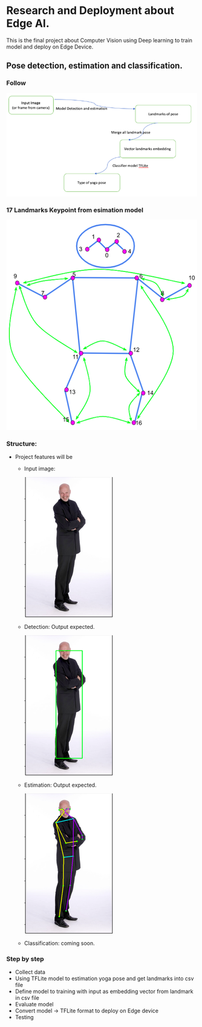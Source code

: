 # Research and Deployment about Edge AI.
This is the final project about Computer Vision using Deep learning to train model and deploy on Edge Device.

## Pose detection, estimation and classification.

### Follow

![Logic](test_data/follow_logic.png)

### 17 Landmarks Keypoint from esimation model

![17 landmarks](test_data/17_landmarks.png)

### Structure:
*   Project features will be
    *   Input image:
    
        ![Detection output](test_data/input.png)

    *   Detection: Output expected.
    
        ![Detection output](test_data/detection.png)

    *   Estimation: Output expected.
    
        ![Estimation output](test_data/estimation.png)
 
    *   Classification: coming soon.

### Step by step
- Collect data
- Using TFLite model to estimation yoga pose and get landmarks into csv file
- Define model to training with input as embedding vector from landmark in csv file
- Evaluate model
- Convert model -> TFLite format to deploy on Edge device 
- Testing
